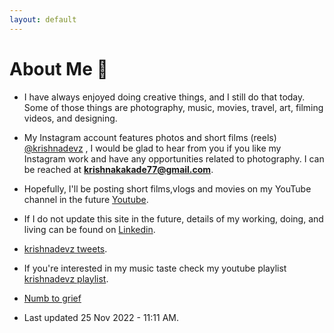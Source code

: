 ```yaml
---
layout: default
---
```


# About Me 📝

* I have always enjoyed doing creative things, and I still do that today. Some of those things are photography, music, movies, travel, art, filming videos, and designing.

* My Instagram account features photos and short films (reels) [@krishnadevz](https://www.instagram.com/krishnadevz/) , I would be glad to hear from you if you like my Instagram work and have any opportunities related to photography. I can be reached at **krishnakakade77@gmail.com**. 

* Hopefully, I'll be posting short films,vlogs and movies on my YouTube channel in the future [Youtube](https://www.youtube.com/channel/UCTtvSf6G8KHpeh2i8t48PsQ).
* If I do not update this site in the future, details of my working, doing, and living can be found on [Linkedin](https://www.linkedin.com/in/krishnakakade/).
* [krishnadevz tweets](https://twitter.com/krishnadevz).
* If you're interested in my music taste check my youtube playlist [krishnadevz playlist](https://youtube.com/playlist?list=PLpgxnKQJjhelT86IP_4S-DNQWHNIpaxYo).
* [Numb to grief](https://docs.google.com/document/d/e/2PACX-1vSIMwvK6IwHYb_J_YQUaMjrc0PUs9WLoCF3bmG1deAad_yqvDCtxHQBJYOiqaxcjtW0RN80Bb_HJRe2/pub)
* Last updated 25 Nov 2022 - 11:11 AM. 


